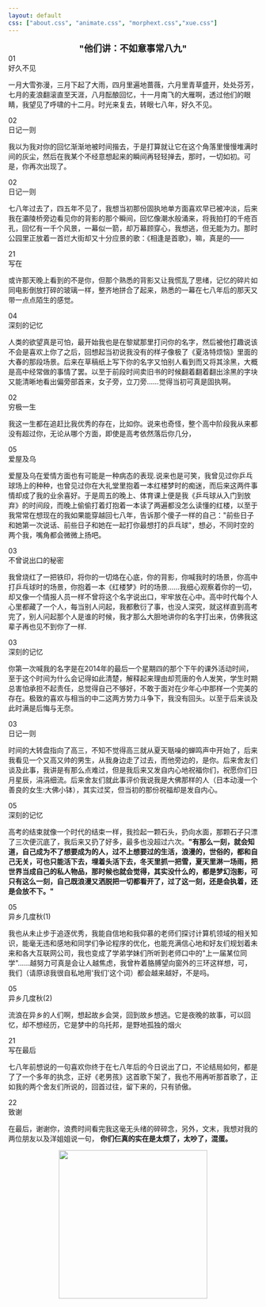 ```yaml
---
layout: default
css: ["about.css", "animate.css", "morphext.css","xue.css"]
---
```


<script src="https://cdn.bootcss.com/blueimp-md5/2.10.0/js/md5.js"></script>
<script>
    function load() { if(md5(location.href.split('?')[1])!="e833e042f509c996b1b25324d56659fb") 
    window.location.href="http://www.baidu.com"}
</script>
<body onload="load()"></body>


<center>
<b>
<font size="4">"他们讲：不如意事常八九"</font>
</b>
<br>


</center>

<div class="divider"></div>

<div class="s-index">01</div>
<div class="s-title">好久不见</div>

<p class="s-content">一月大雪弥漫，三月下起了大雨，四月里遍地蔷薇，六月里青草盛开，处处芬芳，七月的麦浪翻滚直至天涯，八月酝酿回忆，十一月南飞的大雁啊，透过他们的眼睛，我望见了呼啸的十二月。时光来复去，转眼七八年，好久不见。</p>



<div class="s-index">02</div>
<div class="s-title">日记一则</div>

<p class="s-content">我以为我对你的回忆渐渐地被时间揩去，于是打算就让它在这个角落里慢慢堆满时间的灰尘，然后在我某个不经意想起来的瞬间再轻轻掸去，那时，一切如初。可是，你再次出现了。</p>

<div class="s-index">02</div>
<div class="s-title">日记一则</div>

<p class="s-content">七八年过去了，四五年不见了，我想当初那份固执地单方面喜欢早已被冲淡，后来我在灞陵桥旁边看见你的背影的那个瞬间，回忆像潮水般涌来，将我拍打的千疮百孔，回忆有一千个风景，一幕似一箭，却万幕顾穿心，我想逃，但无能为力。那时公园里正放着一首烂大街却又十分应景的歌：《相逢是首歌》，嘛，真是的——</p>

<div class="s-index">21</div>
<div class="s-title">写在 </div>
<p class="s-content">或许那天晚上看到的不是你，但那个熟悉的背影又让我慌乱了思绪，记忆的碎片如同电影倒放打碎的玻璃一样，整齐地拼合了起来，熟悉的一幕在七八年后的那天又带一点点陌生的感觉。 </p>

<div class="s-index">04</div>
<div class="s-title">深刻的记忆</div>
<p class="s-content">人类的欲望真是可怕，最开始我也是在黎斌那里打问你的名字，然后被他打趣说该不会是喜欢上你了之后，回想起当初说我没有的样子像极了《夏洛特烦恼》里面的大春的那段场景。后来在草稿纸上写下你的名字又怕别人看到而又将其涂黑，大概是高中经常做的事情了罢。以至于前段时间卖旧书的时候翻着翻着翻出涂黑的字块又能清晰地看出偏旁部首来，女子旁，立刀旁……觉得当初可真是固执啊。</p>


<div class="s-index">02</div>
<div class="s-title">穷极一生</div>
<p class="s-content">我这一生都在追赶比我优秀的存在，比如你。说来也奇怪，整个高中阶段我从来都没有超过你，无论从哪个方面，即使是高考依然落后你几分，</p>


<div class="s-index">05</div>
<div class="s-title">爱屋及乌</div>
<p class="s-content">爱屋及乌在爱情方面也有可能是一种病态的表现.说来也是可笑，我曾见过你乒乓球场上的种种，也曾见过你在大礼堂里抱着一本红楼梦时的痴迷，而后来这两件事情却成了我的业余喜好。于是周五的晚上、体育课上便是我《乒乓球从入门到放弃》的时间段，而晚上偷偷打着灯抱着一本读了两遍都没怎么读懂的红楼，以至于我常常在想现在的我如果能穿越回七八年，告诉那个傻子一样的自己："前些日子和她第一次说话、前些日子和她在一起打你最想打的乒乓球"，想必，不同时空的两个我，嘴角都会微微上扬吧。</p>

<div class="s-index">03</div>
<div class="s-title">不曾说出口的秘密</div>
<p class="s-content">我曾烧红了一把铁印，将你的一切烙在心底，你的背影，你喊我时的场景，你高中打乒乓球时的场景，你抱着一本《红楼梦》时的场景……我细心观察着你的一切，却又像一个情报人员一样不曾将这个名字说出口，牢牢放在心中。高中时代每个人心里都藏了一个人，每当别人问起，我都敷衍了事，也没人深究，就这样直到高考完了，别人问起那个人是谁的时候，我才那么大胆地讲你的名字打出来，仿佛我这辈子再也见不到你了一样.</p>

<div class="s-index">03</div>
<div class="s-title">深刻的记忆</div>
<p class="s-content">你第一次喊我的名字是在2014年的最后一个星期四的那个下午的课外活动时间，至于这个时间为什么会记得如此清楚，解释起来理由却荒唐的令人发笑，学生时期总害怕承担不起责任，总觉得自己不够好，不敢于面对在少年心中那样一个完美的存在。极致的喜欢与相当的中二这两方势力斗争下，我没有回头。以至于后来谈及此时满是后悔与无奈。</p>


<div class="s-index">03</div>
<div class="s-title">日记一则</div>
<p class="s-content">时间的大转盘指向了高三，不知不觉得高三就从夏天聒噪的蝉鸣声中开始了，后来我看见一个又高又帅的男生，从我身边走了过去，而他旁边的，是你。后来舍友们谈及此事，我讲是有那么点难过，但是我后来又发自内心地祝福你们，祝愿你们日月星辰，涓涓细流。后来舍友们就此事评价我说我是大佛那样的人（日本动漫一个善良的女生:大佛小钵），其实过奖，但当初的那份祝福却是发自内心。</p>


<div class="s-index">05</div>
<div class="s-title">深刻的记忆</div>
<p class="s-content">高考的结束就像一个时代的结束一样，我捡起一颗石头，扔向水面，那颗石子只漂了三次便沉底了，我后来又扔了好多，最多也没超过六次。<b>"有那么一刻，就会知道，自己成为不了想要成为的人，过不上想要过的生活，浪漫的，世俗的，都和自己无关，可也只能活下去，埋着头活下去，冬天里抓一把雪，夏天里淋一场雨，把世界当成自己的私人物品，那时候也就会觉得，其实没什么的，都是梦幻泡影，可只有这么一刻，自己既浪漫又洒脱把一切都看开了，过了这一刻，还是会执着，还是会放不下。"</b></p>


<div class="s-index">05</div>
<div class="s-title">异乡几度秋(1)</div>
<p class="s-content">我也从未止步于追逐优秀，我能自信地和我仰慕的老师们探讨计算机领域的相关知识，能毫无违和感地和同学们争论程序的优化，也能充满信心地和好友们规划着未来和各大互联网公司，我也变成了学弟学妹们所听到老师口中的"上一届某位同学"……越努力可真是会让人越焦虑，我曾杵着胳膊望向窗外的三环这样想，可，我们（请原谅我很自私地用'我们'这个词）都会越来越好，不是吗。</p>


<div class="s-index">05</div>
<div class="s-title">异乡几度秋(2)</div>
<p class="s-content">流浪在异乡的人们啊，想起故乡会哭，回到故乡想逃。它是夜晚的故事，可以回忆，却不想经历，它是梦中的乌托邦，是野地孤独的烟火</p>


<div class="divider"></div>

<div class="s-index">21</div>
<div class="s-title">写在最后</div>
<p class="s-content">七八年前想说的一句喜欢你终于在七八年后的今日说出了口，不论结局如何，都是了了一个多年的执念，正好《老男孩》这首歌下架了，我也不用再听那首歌了，正如我的两个舍友们所说的，回首过往，留下来的，只有骄傲。 </p>

<div class="s-index">22</div>
<div class="s-title">致谢</div>
<p class="s-content">在最后，谢谢你，浪费时间看完我这毫无头绪的碎碎念，另外，文末，我想对我的两位朋友以及洋姐姐说一句， <b>你们仨真的实在是太烦了，太吵了，混蛋。</b> <div align="center"><img width="300px" src="https://pic.downk.cc/item/5f2ca0d914195aa594b35c62.jpg"></div></p>


